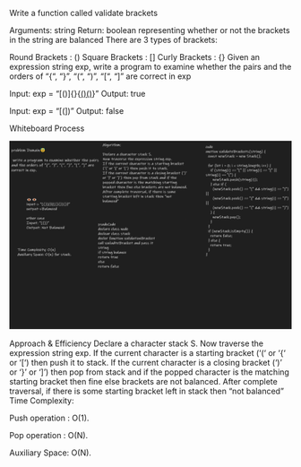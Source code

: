 Write a function called validate brackets

Arguments: string Return: boolean representing whether or not the brackets in the string are balanced There are 3 types of brackets:

Round Brackets : ()
Square Brackets : []
Curly Brackets : {}
Given an expression string exp, write a program to examine whether the pairs and the orders of “{“, “}”, “(“, “)”, “[“, “]” are correct in exp

Input: exp = “[()]{}{[()()]()}” 
Output: true

Input: exp = “[(])” 
Output: false

Whiteboard Process

![img1](imgBrackStack.png)


Approach & Efficiency
Declare a character stack S.
Now traverse the expression string exp.
If the current character is a starting bracket (‘(‘ or ‘{‘ or ‘[‘) then push it to stack.
If the current character is a closing bracket (‘)’ or ‘}’ or ‘]’) then pop from stack and if the popped character is the matching starting bracket then fine else brackets are not balanced.
After complete traversal, if there is some starting bracket left in stack then “not balanced”
Time Complexity:

Push operation : O(1).

Pop operation : O(N).

Auxiliary Space: O(N).